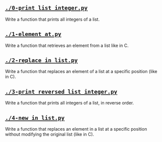 
## [`./0-print_list_integer.py`](./0-print_list_integer.py)
Write a function that prints all integers of a list.

## [`./1-element_at.py`](./1-element_at.py)
Write a function that retrieves an element from a list like in C.

## [`./2-replace_in_list.py`](./2-replace_in_list.py)
Write a function that replaces an element of a list at a specific position (like in C).

## [`./3-print_reversed_list_integer.py`](./3-print_reversed_list_integer.py)
Write a function that prints all integers of a list, in reverse order.

## [`./4-new_in_list.py`](./4-new_in_list.py)
Write a function that replaces an element in a list at a specific position without modifying the original list (like in C).

